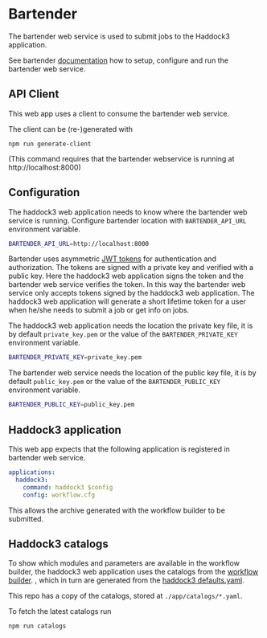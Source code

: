 # Bartender

The bartender web service is used to submit jobs to the Haddock3 application.

See bartender [documentation](https://i-vresse-bartender.readthedocs.io/en/latest/) how to setup, configure and run the bartender web service.

## API Client

This web app uses a client to consume the bartender web service.

The client can be (re-)generated with

```shell
npm run generate-client
```

(This command requires that the bartender webservice is running at http://localhost:8000)

## Configuration

The haddock3 web application needs to know where the bartender web service is running.
Configure bartender location with `BARTENDER_API_URL` environment variable.

```sh
BARTENDER_API_URL=http://localhost:8000
```

Bartender uses asymmetric [JWT tokens](https://jwt.io) for authentication and authorization.
The tokens are signed with a private key and verified with a public key.
Here the haddock3 web application signs the token and the bartender web service verifies the token.
In this way the bartender web service only accepts tokens signed by the haddock3 web application.
The haddock3 web application will generate a short lifetime token for a user when he/she needs to submit a job or get info on jobs.

The haddock3 web application needs the location the private key file, it is by default `private_key.pem` or the value of the `BARTENDER_PRIVATE_KEY` environment variable.

```sh
BARTENDER_PRIVATE_KEY=private_key.pem
```

The bartender web service needs the location of the public key file, it is by default `public_key.pem` or the value of the `BARTENDER_PUBLIC_KEY` environment variable.

```sh
BARTENDER_PUBLIC_KEY=public_key.pem
```

## Haddock3 application

This web app expects that the following application is registered in bartender web service.

```yaml
applications:
  haddock3:
    command: haddock3 $config
    config: workflow.cfg
```

This allows the archive generated with the workflow builder to be submitted.

## Haddock3 catalogs

To show which modules and parameters are available in the workflow builder, the haddock3 web application uses the catalogs from the [workflow builder](https://github.com/i-VRESSE/workflow-builder/tree/main/packages/haddock3_catalog/public/catalog).
, which in turn are generated from the [haddock3 defaults.yaml](https://github.com/haddocking/haddock3/blob/main/src/haddock/modules/defaults.yaml).

This repo has a copy of the catalogs, stored at `./app/catalogs/*.yaml`.

To fetch the latest catalogs run

```shell
npm run catalogs
```
